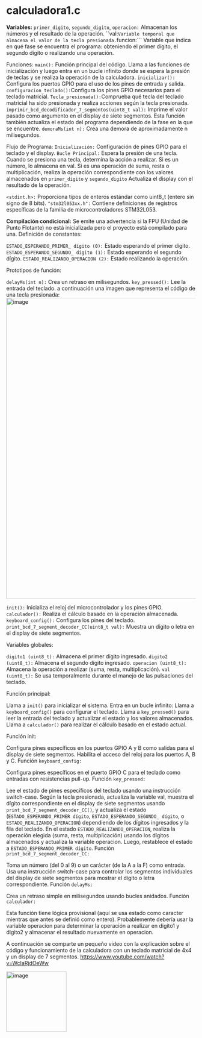# calculadora1.c
**Variables:** 
```primer_digito```, ```segundo_digito```, ```operacion:``` Almacenan los números y el resultado de la operación.
``val:``` Variable temporal que almacena el valor de la tecla presionada.
```funcion:``` Variable que indica en qué fase se encuentra el programa: obteniendo el primer dígito, el segundo dígito o realizando una operación.

Funciones:
```main():```
Función principal del código. Llama a las funciones de inicialización y luego entra en un bucle infinito donde se espera la presión de teclas y se realiza la operación de la calculadora.
```inicializar():``` Configura los puertos GPIO para el uso de los pines de entrada y salida.
```configuracion_teclado():```Configura los pines GPIO necesarios para el teclado matricial.
```Tecla_presionada():```Comprueba qué tecla del teclado matricial ha sido presionada y realiza acciones según la tecla presionada.
```imprimir_bcd_decodificador_7_segmentos(uint8_t val):``` Imprime el valor pasado como argumento en el display de siete segmentos. Esta función también actualiza el estado del programa dependiendo de la fase en la que se encuentre.
```demoraMs(int n):``` Crea una demora de aproximadamente n milisegundos.

Flujo de Programa:
```Inicialización:``` Configuración de pines GPIO para el teclado y el display.
```Bucle Principal:``` Espera la presión de una tecla.
Cuando se presiona una tecla, determina la acción a realizar.
Si es un número, lo almacena en val.
Si es una operación de suma, resta o multiplicación, realiza la operación correspondiente con los valores almacenados en ```primer_digito``` y ```segundo_digito```
Actualiza el display con el resultado de la operación.

```<stdint.h>:``` Proporciona tipos de enteros estándar como uint8_t (entero sin signo de 8 bits).
```"stm32l053xx.h":``` Contiene definiciones de registros específicas de la familia de microcontroladores STM32L053.

**Compilación condicional:**
Se emite una advertencia si la FPU (Unidad de Punto Flotante) no está inicializada pero el proyecto está compilado para una.
Definición de constantes:

```ESTADO_ESPERANDO_PRIMER_ dígito (0):``` Estado esperando el primer dígito.
```ESTADO_ESPERANDO_SEGUNDO_ dígito (1):``` Estado esperando el segundo dígito.
```ESTADO_REALIZANDO_OPERACION (2):``` Estado realizando la operación.

Prototipos de función:

```delayMs(int n):``` Crea un retraso en milisegundos.
```key_pressed():``` Lee la entrada del teclado.
a continuación una imagen que representa el código de una tecla presionada: 
<img width="799" alt="image" src="https://github.com/Vdanniella16/calculadora1.c/assets/161171728/931ae8a6-8fcf-47c5-8ffd-d906ec41fcc0">

```init():``` Inicializa el reloj del microcontrolador y los pines GPIO.
```calculador():``` Realiza el cálculo basado en la operación almacenada.
```keyboard_config():``` Configura los pines del teclado.
```print_bcd_7_segment_decoder_CC(uint8_t val):``` Muestra un dígito o letra en el display de siete segmentos.

Variables globales:

```digito1 (uint8_t):``` Almacena el primer dígito ingresado.
```digito2 (uint8_t):``` Almacena el segundo dígito ingresado.
```operacion (uint8_t):``` Almacena la operación a realizar (suma, resta, multiplicación).
```val (uint8_t):``` Se usa temporalmente durante el manejo de las pulsaciones del teclado.

Función principal:

Llama a ```init()``` para inicializar el sistema.
Entra en un bucle infinito:
Llama a ```keyboard_config()``` para configurar el teclado.
Llama a ```key_pressed()``` para leer la entrada del teclado y actualizar el estado y los valores almacenados.
Llama a ```calculador()``` para realizar el cálculo basado en el estado actual.

Función init:

Configura pines específicos en los puertos GPIO A y B como salidas para el display de siete segmentos.
Habilita el acceso del reloj para los puertos A, B y C.
Función ```keyboard_config:```

Configura pines específicos en el puerto GPIO C para el teclado como entradas con resistencias pull-up.
Función ```key_pressed:```

Lee el estado de pines específicos del teclado usando una instrucción switch-case.
Según la tecla presionada, actualiza la variable val, muestra el dígito correspondiente en el display de siete segmentos usando ```print_bcd_7_segment_decoder_CC()```, y actualiza el estado (```ESTADO_ESPERANDO_PRIMER dígito```, ```ESTADO_ESPERANDO_SEGUNDO_ dígito```, o ```ESTADO_REALIZANDO_OPERACION```) dependiendo de los dígitos ingresados y la fila del teclado.
En el estado ```ESTADO_REALIZANDO_OPERACION```, realiza la operación elegida (suma, resta, multiplicación) usando los dígitos almacenados y actualiza la variable operacion. Luego, restablece el estado a ```ESTADO_ESPERANDO_PRIMER dígito```.
Función ```print_bcd_7_segment_decoder_CC:```

Toma un número (del 0 al 9) o un carácter (de la A a la F) como entrada.
Usa una instrucción switch-case para controlar los segmentos individuales del display de siete segmentos para mostrar el dígito o letra correspondiente.
Función ```delayMs:```

Crea un retraso simple en milisegundos usando bucles anidados.
Función ```calculador:```

Esta función tiene lógica provisional (aquí se usa estado como caracter mientras que antes se definió como entero). Probablemente debería usar la variable operacion para determinar la operación a realizar en digito1 y digito2 y almacenar el resultado nuevamente en operacion.

A continuación se comparte un pequeño video con la explicación sobre el código y funcionamiento de la calculadora con un teclado matricial de 4x4 y un display de 7 segmentos.
https://www.youtube.com/watch?v=WcIaRjdOeWw 

<img width="160" alt="image" src="https://github.com/Vdanniella16/calculadora1.c/assets/161171728/207cd29e-cb5d-433a-b52c-1ae829974bc8">
